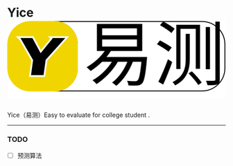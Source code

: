 # Yice ![logo](img/logo.svg)

Yice（易测）Easy to evaluate for college student .

---

### TODO

- [ ] 预测算法
